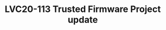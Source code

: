 ---
categories:
- lvc20
description: Trusted Firmware is growing fast!<br /> New external maintainers, new
  projects recently joined, new Security vulnerability process, new Open CI on Arm
  & partners boards!<br /> Come and listen to all the latest exciting developments
  for all the projects part of the Trusted Firmware family (TF-A, TF-M, Hafnium, mbedTLS,
  OP-TEE)!!!"
image: /assets/images/featured-images/lvc20/LVC20-113.png
session_id: LVC20-113
session_room: Track 1 - IoT/Edge/Embedded
session_slot:
  end_time: 2020-09-22 14:25
  start_time: 2020-09-22 14:00
session_speakers:
- speaker_bio: Matteo is Director of Software Technology Management at Arm and serves
    as Chairman of the Board for Trusted Firmware.&lt;br /&gt; He drives Arm&#39;s
    community effort into various open source projects, focusing on security architectures,
    firmware &amp; kernel interfaces, platform security requirements and ecosystem
    enablement.&lt;br /&gt; In a previous life, he spent many years managing and working
    on embedded software developments for networking and automotive devices across
    various companies, where firmware meant BSPs and lot of proprietary headache.
  speaker_company: Arm
  speaker_image: http://avatars.sched.co/7/02/7234934/avatar.jpg.320x320px.jpg?f6a
  speaker_name: Matteo Carlini
  speaker_position: Director, Software Technology Management
  speaker_role: attendee, speaker
- speaker_bio: Shebu is the Product Manager of Trusted Firmware-M (Open Source Reference
    Implementation of Platform Security Architecture) and the co-chair of the Open
    Governance community project Trustedfirmware.org. &lt;br /&gt; &lt;br /&gt; Shebu
    represents Arm in the Linaro IoT and Embedded (LITE) Group. As part of Arm’s Open
    Source Software group, Shebu has been involved in various Open Source projects
    that Arm is part of. Prior to joining Arm, Shebu worked in Samsung and Cambridge
    Silicon Radio &lt;br /&gt; (now Qualcomm).&lt;br /&gt; &lt;br /&gt;
  speaker_company: Arm Ltd.
  speaker_image: http://avatars.sched.co/b/b1/7249965/avatar.jpg.320x320px.jpg?cc6
  speaker_name: Shebu Varghese Kuriakose
  speaker_position: Senior Software Technology Manager
  speaker_role: speaker
session_track: Open Source Development
tag: session
tags: Open Source Development
title: LVC20-113 Trusted Firmware Project update
---